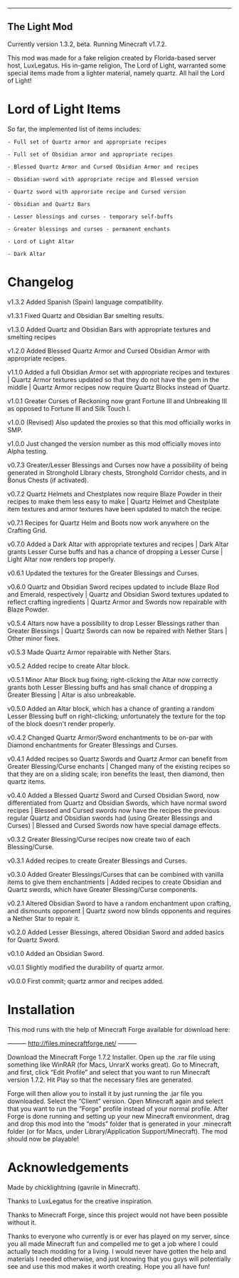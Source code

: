 --------------
The Light Mod
--------------
Currently version 1.3.2, beta. Running Minecraft v1.7.2.

This mod was made for a fake religion created by Florida-based server host, LuxLegatus. His in-game religion, The Lord of Light, warranted some special items made from a lighter material, namely quartz. All hail the Lord of Light!


Lord of Light Items
====================
So far, the implemented list of items includes:

	- Full set of Quartz armor and appropriate recipes

	- Full set of Obsidian armor and appropriate recipes

	- Blessed Quartz Armor and Cursed Obsidian Armor and recipes

	- Obsidian sword with appropriate recipe and Blessed version

	- Quartz sword with approriate recipe and Cursed version

	- Obsidian and Quartz Bars

	- Lesser blessings and curses - temporary self-buffs

	- Greater blessings and curses - permanent enchants

	- Lord of Light Altar

	- Dark Altar

Changelog
=========
v1.3.2 Added Spanish (Spain) language compatibility.

v1.3.1 Fixed Quartz and Obsidian Bar smelting results.

v1.3.0 Added Quartz and Obsidian Bars with appropriate textures and smelting recipes

v1.2.0 Added Blessed Quartz Armor and Cursed Obsidian Armor with appropriate recipes.

v1.1.0 Added a full Obsidian Armor set with appropriate recipes and textures | Quartz Armor textures updated so that they do not have the gem in the middle | Quartz Armor recipes now require Quartz Blocks instead of Quartz.

v1.0.1 Greater Curses of Reckoning now grant Fortune III and Unbreaking III as opposed to Fortune III and Silk Touch I.

v1.0.0 (Revised) Also updated the proxies so that this mod officially works in SMP.

v1.0.0 Just changed the version number as this mod officially moves into Alpha testing.

v0.7.3 Greater/Lesser Blessings and Curses now have a possibility of being generated in Stronghold Library chests, Stronghold Corridor chests, and in Bonus Chests (if activated).

v0.7.2 Quartz Helmets and Chestplates now require Blaze Powder in their recipes to make them less easy to make | Quartz Helmet and Chestplate item textures and armor textures have been updated to match the recipe.

v0.7.1 Recipes for Quartz Helm and Boots now work anywhere on the Crafting Grid.

v0.7.0 Added a Dark Altar with appropriate textures and recipes | Dark Altar grants Lesser Curse buffs and has a chance of dropping a Lesser Curse | Light Altar now renders top properly.

v0.6.1 Updated the textures for the Greater Blessings and Curses.

v0.6.0 Quartz and Obsidian Sword recipes updated to include Blaze Rod and Emerald, respectively | Quartz and Obsidian Sword textures updated to reflect crafting ingredients | Quartz Armor and Swords now repairable with Blaze Powder.

v0.5.4 Altars now have a possibility to drop Lesser Blessings rather than Greater Blessings | Quartz Swords can now be repaired with Nether Stars | Other minor fixes.

v0.5.3 Made Quartz Armor repairable with Nether Stars.

v0.5.2 Added recipe to create Altar block.

v0.5.1 Minor Altar Block bug fixing; right-clicking the Altar now correctly grants both Lesser Blessing buffs and has small chance of dropping a Greater Blessing | Altar is also unbreakable.

v0.5.0 Added an Altar block, which has a chance of granting a random Lesser Blessing buff on right-clicking; unfortunately the texture for the top of the block doesn't render properly.

v0.4.2 Changed Quartz Armor/Sword enchantments to be on-par with Diamond enchantments for Greater Blessings and Curses.

v0.4.1 Added recipes so Quartz Swords and Quartz Armor can benefit from Greater Blessing/Curse enchants | Changed many of the existing recipes so that they are on a sliding scale; iron benefits the least, then diamond, then quartz items.

v0.4.0 Added a Blessed Quartz Sword and Cursed Obsidian Sword, now differentiated from Quartz and Obsidian Swords, which have normal sword recipes | Blessed and Cursed swords now have the recipes the previous regular Quartz and Obsidian swords had (using Greater Blessings and Curses) | Blessed and Cursed Swords now have special damage effects.

v0.3.2 Greater Blessing/Curse recipes now create two of each Blessing/Curse.

v0.3.1 Added recipes to create Greater Blessings and Curses.

v0.3.0 Added Greater Blessings/Curses that can be combined with vanilla items to give them enchantments | Added recipes to create Obsidian and Quartz swords, which have Greater Blessing/Curse components.

v0.2.1 Altered Obsidian Sword to have a random enchantment upon crafting, and dismounts opponent | Quartz sword now blinds opponents and requires a Nether Star to repair it.

v0.2.0 Added Lesser Blessings, altered Obsidian Sword and added basics for Quartz Sword.

v0.1.0 Added an Obsidian Sword.

v0.0.1 Slightly modified the durability of quartz armor.

v0.0.0 First commit; quartz armor and recipes added.


Installation
=============
This mod runs with the help of Minecraft Forge available for download here:

——— http://files.minecraftforge.net/ ———

Download the Minecraft Forge 1.7.2 Installer. Open up the .rar file using something like WinRAR (for Macs, UnrarX works great). Go to Minecraft, and first, click “Edit Profile” and select that you want to run Minecraft version 1.7.2. Hit Play so that the necessary files are generated.

Forge will then allow you to install it by just running the .jar file you downloaded. Select the “Client” version. Open Minecraft again and select that you want to run the “Forge” profile instead of your normal profile. After Forge is done running and setting up your new Minecraft environment, drag and drop this mod into the “mods” folder that is generated in your .minecraft folder (or for Macs, under Library/Application Support/Minecraft). The mod should now be playable!


Acknowledgements
=======================
Made by chicklightning (gavrile in Minecraft).

Thanks to LuxLegatus for the creative inspiration.

Thanks to Minecraft Forge, since this project would not have been possible without it.

Thanks to everyone who currently is or ever has played on my server, since you all made Minecraft fun and compelled me to get a job where I could actually teach modding for a living. I would never have gotten the help and materials I needed otherwise, and just knowing that you guys will potentially see and use this mod makes it worth creating. Hope you all have fun!
